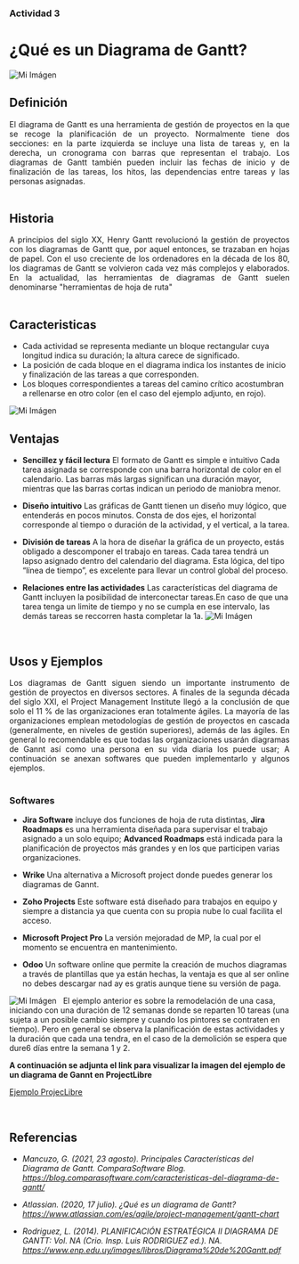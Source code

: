 ### Actividad 3

#  ¿Qué es un Diagrama de Gantt?

![Mi Imágen](/archivos/individual/actividad-03/diag.png) 

## Definición

<div style="text-align: justify">
El diagrama de Gantt es una herramienta de gestión de proyectos en la que se recoge la planificación de un proyecto. Normalmente tiene dos secciones: en la parte izquierda se incluye una lista de tareas y, en la derecha, un cronograma con barras que representan el trabajo. Los diagramas de Gantt también pueden incluir las fechas de inicio y de finalización de las tareas, los hitos, las dependencias entre tareas y las personas asignadas. 
</div>
&nbsp;

## Historia

<div style="text-align: justify">
A principios del siglo XX, Henry Gantt revolucionó la gestión de proyectos con los diagramas de Gantt que, por aquel entonces, se trazaban en hojas de papel. Con el uso creciente de los ordenadores en la década de los 80, los diagramas de Gantt se volvieron cada vez más complejos y elaborados. En la actualidad, las herramientas de diagramas de Gantt suelen denominarse "herramientas de hoja de ruta"
</div>
&nbsp;

## Caracteristicas
- Cada actividad se representa mediante un bloque rectangular cuya longitud indica su duración; la altura carece de significado.
- La posición de cada bloque en el diagrama indica los instantes de inicio y finalización de las tareas a que corresponden.
- Los bloques correspondientes a tareas del camino crítico acostumbran a rellenarse en otro color (en el caso del ejemplo adjunto, en rojo).

![Mi Imágen](/archivos/individual/actividad-03/rojis.png) 
&nbsp;
## Ventajas

- **Sencillez y fácil lectura** El formato de Gantt es simple e intuitivo Cada tarea asignada se corresponde con una barra horizontal de color en el calendario. Las barras más largas significan una duración mayor, mientras que las barras cortas indican un periodo de maniobra menor.

- **Diseño intuitivo**  Las gráficas de Gantt tienen un diseño muy lógico, que entenderás en pocos minutos. Consta de dos ejes, el horizontal corresponde al tiempo o duración de la actividad, y el vertical, a la tarea.

- **División de tareas** A la hora de diseñar la gráfica de un proyecto, estás obligado a descomponer el trabajo en tareas. Cada tarea tendrá un lapso asignado dentro del calendario del diagrama. Esta lógica, del tipo “línea de tiempo”, es excelente para llevar un control global del proceso.

- **Relaciones entre las actividades**
Las características del diagrama de Gantt incluyen la posibilidad de interconectar tareas.En caso de que una tarea tenga un limite de tiempo y no se cumpla en ese intervalo, las demás tareas se reccorren hasta completar la 1a.
![Mi Imágen](/archivos/individual/actividad-03/gannt.png) 

&nbsp;
## Usos y Ejemplos
<div style="text-align: justify">
Los diagramas de Gantt siguen siendo un importante instrumento de gestión de proyectos en diversos sectores. A finales de la segunda década del siglo XXI, el Project Management Institute llegó a la conclusión de que solo el 11 % de las organizaciones eran totalmente ágiles. La mayoría de las organizaciones emplean metodologías de gestión de proyectos en cascada (generalmente, en niveles de gestión superiores), además de las ágiles. En general lo recomendable es que todas las organizaciones usarán diagramas de Gannt así como una persona en su vida diaria los puede usar; A continuación se anexan softwares que pueden implementarlo y algunos ejemplos.</div>
&nbsp;

### Softwares
- **Jira Software**  incluye dos funciones de hoja de ruta distintas, **Jira Roadmaps** es una herramienta diseñada para supervisar el trabajo asignado a un solo equipo; **Advanced Roadmaps** está indicada para la planificación de proyectos más grandes y en los que participen varias organizaciones.

- **Wrike** Una alternativa a Microsoft project donde puedes generar los diagramas de Gannt.

- **Zoho Projects** Este software está diseñado para trabajos en equipo y siempre a distancia ya que cuenta con su propia nube lo cual facilita el acceso.

- **Microsoft Project Pro** La versión mejoradad de MP, la cual por el momento se encuentra en mantenimiento.

- **Odoo** Un software online que permite la creación de muchos diagramas a través de plantillas que ya están hechas, la ventaja es que al ser online no debes descargar nad ay es gratis aunque tiene su versión de paga.

![Mi Imágen](/archivos/individual/actividad-03/build.jpeg) 
&nbsp;
El ejemplo anterior es sobre la remodelación de una casa, iniciando con una duración de 12 semanas donde se reparten 10 tareas (una sujeta a un posible cambio siempre y cuando los pintores se contraten en tiempo). Pero en general se observa la planificación de estas actividades y la duración que cada una tendra, en el caso de la demolición se espera que dure6 días entre la semana 1 y 2. 

**A continuación se adjunta el link para visualizar la imagen del ejemplo de un diagrama de Gannt en ProjectLibre**

[Ejemplo ProjecLibre](http://127.0.0.1:8001/individual/Ejemplo3/#ejemplo-uso-de-projectlibre "Ejemplo de diagrama de Gannt")

&nbsp;

## Referencias
- *Mancuzo, G. (2021, 23 agosto). Principales Características del Diagrama de Gantt. ComparaSoftware Blog. https://blog.comparasoftware.com/caracteristicas-del-diagrama-de-gantt/*

- *Atlassian. (2020, 17 julio). ¿Qué es un diagrama de Gantt? https://www.atlassian.com/es/agile/project-management/gantt-chart*

- *Rodriguez, L. (2014). PLANIFICACIÓN ESTRATÉGICA II DIAGRAMA DE GANTT: Vol. NA (Crio. Insp. Luis RODRIGUEZ ed.). NA. https://www.enp.edu.uy/images/libros/Diagrama%20de%20Gantt.pdf*